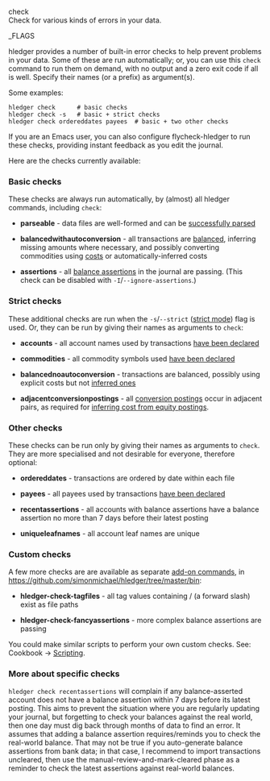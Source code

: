 check\
Check for various kinds of errors in your data. 

_FLAGS

hledger provides a number of built-in error checks to help
prevent problems in your data. 
Some of these are run automatically; or,
you can use this `check` command to run them on demand,
with no output and a zero exit code if all is well.
Specify their names (or a prefix) as argument(s).

Some examples:

```shell
hledger check      # basic checks
hledger check -s   # basic + strict checks
hledger check ordereddates payees  # basic + two other checks
```

If you are an Emacs user, you can also configure flycheck-hledger to run these checks,
providing instant feedback as you edit the journal.

Here are the checks currently available:

### Basic checks

These checks are always run automatically, by (almost) all hledger commands,
including `check`:

- **parseable** - data files are well-formed and can be 
  [successfully parsed](hledger.html#input-files)

- **balancedwithautoconversion** - all transactions are [balanced](hledger.html#postings),
  inferring missing amounts where necessary, and possibly converting commodities 
  using [costs] or automatically-inferred costs

- **assertions** - all [balance assertions] in the journal are passing. 
  (This check can be disabled with `-I`/`--ignore-assertions`.)

### Strict checks

These additional checks are run when the `-s`/`--strict` ([strict mode]) flag is used.
Or, they can be run by giving their names as arguments to `check`:

- **accounts** - all account names used by transactions 
  [have been declared](hledger.html#account-error-checking)

- **commodities** - all commodity symbols used 
  [have been declared](hledger.html#commodity-error-checking)

- **balancednoautoconversion** - transactions are balanced, possibly using
  explicit costs but not [inferred ones](#costs)

- **adjacentconversionpostings** - all [conversion postings](#equity-conversion-postings)
  occur in adjacent pairs, as required for [inferring cost from equity postings](#inferring-cost-from-equity-postings).

### Other checks

These checks can be run only by giving their names as arguments to `check`.
They are more specialised and not desirable for everyone, therefore optional:

- **ordereddates** - transactions are ordered by date within each file

- **payees** - all payees used by transactions [have been declared](#payees)

- **recentassertions** - all accounts with balance assertions have a
  balance assertion no more than 7 days before their latest posting

- **uniqueleafnames** - all account leaf names are unique

### Custom checks

A few more checks are are available as separate [add-on commands],
in <https://github.com/simonmichael/hledger/tree/master/bin>:

- **hledger-check-tagfiles** - all tag values containing / (a forward slash) exist as file paths

- **hledger-check-fancyassertions** - more complex balance assertions are passing

You could make similar scripts to perform your own custom checks.
See: Cookbook -> [Scripting](scripting.html).

### More about specific checks

`hledger check recentassertions` will complain if any balance-asserted account
does not have a balance assertion within 7 days before its latest posting.
This aims to prevent the situation where you are regularly updating your journal,
but forgetting to check your balances against the real world,
then one day must dig back through months of data to find an error.
It assumes that adding a balance assertion requires/reminds you to check the real-world balance.
That may not be true if you auto-generate balance assertions from bank data;
in that case, I recommend to import transactions uncleared, 
then use the manual-review-and-mark-cleared phase as a reminder
to check the latest assertions against real-world balances.

[add-on commands]:    #add-on-commands
[balance assertions]: #balance-assertions
[strict mode]:        #strict-mode
[costs]: #costs
